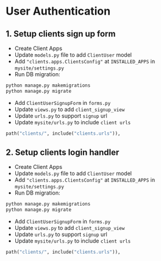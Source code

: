 # User Authentication


## 1. **Setup clients sign up form**

- Create Client Apps
- Update `models.py` file to add `ClientUser` model
- Add `"clients.apps.ClientsConfig"` at `INSTALLED_APPS` in `mysite/settings.py`
- Run DB migration:
```bash
python manage.py makemigrations
python manage.py migrate
```
- Add `ClientUserSignupForm` in `forms.py`
- Update `views.py` to add `client_signup_view`
- Update `urls.py` to support `signup` url
- Update `mysite/urls.py` to include `client urls`
```python
path("clients/", include("clients.urls")),
```

## 2. **Setup clients login handler**

- Create Client Apps
- Update `models.py` file to add `ClientUser` model
- Add `"clients.apps.ClientsConfig"` at `INSTALLED_APPS` in `mysite/settings.py`
- Run DB migration:
```bash
python manage.py makemigrations
python manage.py migrate
```
- Add `ClientUserSignupForm` in `forms.py`
- Update `views.py` to add `client_signup_view`
- Update `urls.py` to support `signup` url
- Update `mysite/urls.py` to include `client urls`
```python
path("clients/", include("clients.urls")),
```
